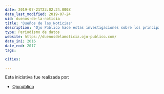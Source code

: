 ```yaml
---
date: 2019-07-21T23:02:24.000Z
date_last_modified: 2019-07-24
uid: duenos-de-la-noticia
title: 'Dueños de las Noticias'
description: 'Ojo Público hace estas investigaciones sobre los principales financistas de los grupos mediaticos en el Perú.'
type: Periodismo de datos
website: https://duenosdelanoticia.ojo-publico.com/
date_ini: 2016
date_end: 2017
tags:

cities: 

---
```


Esta iniciativa fue realizada por:

- [Ojopúblico](/organizaciones/ojo-publico)
